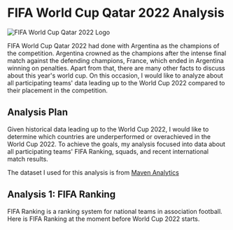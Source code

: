 # FIFA World Cup Qatar 2022 Analysis

![FIFA World Cup Qatar 2022 Logo](https://digitalhub.fifa.com/transform/cc8d9b5b-18a8-4d34-9427-657dd2725e7f/small_icon-wc-selected?io=transform:fill&quality=75)

FIFA World Cup Qatar 2022 had done with Argentina as the champions of the competition. Argentina crowned as the champions after the intense final match against the defending champions, France, which ended in Argentina winning on penalties. Apart from that, there are many other facts to discuss about this year's world cup. On this occasion, I would like to analyze about all participating teams' data leading up to the World Cup 2022 compared to their placement in the competition.

## Analysis Plan

Given historical data leading up to the World Cup 2022, I would like to determine which countries are underperformed or overachieved in the World Cup 2022. To achieve the goals, my analysis focused into data about all participating teams' FIFA Ranking, squads, and recent international match results.

The dataset I used for this analysis is from [Maven Analytics](https://www.mavenanalytics.io/data-playground)

## Analysis 1: FIFA Ranking

FIFA Ranking is a ranking system for national teams in association football. Here is FIFA Ranking at the moment before World Cup 2022 starts.
